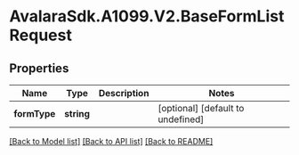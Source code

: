 # AvalaraSdk.A1099.V2.BaseFormListRequest

## Properties

Name | Type | Description | Notes
------------ | ------------- | ------------- | -------------
**formType** | **string** |  | [optional] [default to undefined]

[[Back to Model list]](../../../README.md#documentation-for-models) [[Back to API list]](../../../README.md#documentation-for-api-endpoints) [[Back to README]](../../../README.md)

